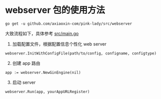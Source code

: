 # webserver 包的使用方法

```
go get -u github.com/axiaoxin-com/pink-lady/src/webserver
```

大致流程如下，具体参考 [src/main.go](../main.go)

1. 加载配置文件，根据配置信息个性化 web server

```
webserver.InitWithConfigFile(path/to/config, configname, configtype)
```

2. 创建 app 路由

```
app := webserver.NewGinEngine(nil)
```

3. 启动 server

```
webserver.Run(app, yourAppURLRegister)
```

